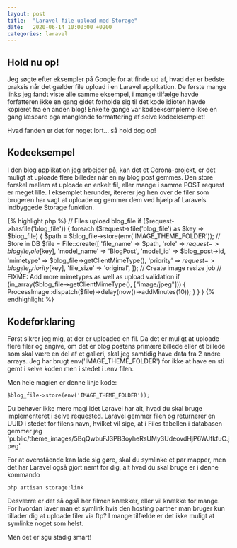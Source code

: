 ```yaml
---
layout: post
title:  "Laravel file upload med Storage"
date:   2020-06-14 10:00:00 +0200
categories: laravel
---
```

## Hold nu op!
Jeg søgte efter eksempler på Google for at finde ud af, hvad der er bedste praksis når det gælder file upload i en Laravel applikation. De første mange links jeg fandt viste alle samme eksempel, i mange tilfælge havde forfatteren ikke en gang gidet forholde sig til det kode idioten havde kopieret fra en anden blog! Enkelte gange var kodeeksemplerne ikke en gang læsbare pga manglende formattering af selve kodeeksemplet!

Hvad fanden er det for noget lort... så hold dog op!

## Kodeeksempel
I den blog applikation jeg arbejder på, kan det et Corona-projekt, er det muligt at uploade flere billeder når en ny blog post gemmes. Den store forskel mellem at uploade en enkelt fil, eller mange i samme POST request er meget lille. I eksemplet herunder, itererer jeg hen over de filer som brugeren har vagt at uploade og gemmer dem ved hjælp af Laravels indbyggede Storage funktion.

{% highlight php %}
// Files upload blog_file
if ($request->hasfile('blog_file')) {
    foreach ($request->file('blog_file') as $key => $blog_file) {
        $path = $blog_file->store(env('IMAGE_THEME_FOLDER'));
        // Store in DB
        $file = File::create([
            'file_name' => $path,
            'role' => $request->blog_file_role[$key],
            'model_name' => 'BlogPost',
            'model_id' => $blog_post->id,
            'mimetype' => $blog_file->getClientMimeType(),
            'priority' => $request->blog_file_priority[$key],
            'file_size' => 'original',
        ]);
        // Create image resize job
        // FIXME: Add more mimetypes as well as upload validation
        if (in_array($blog_file->getClientMimeType(), ["image/jpeg"])) {
            ProcessImage::dispatch($file)->delay(now()->addMinutes(10));
        }
    }
}
{% endhighlight %}

## Kodeforklaring
Først sikrer jeg mig, at der er uploaded en fil. Da det er muligt at uploade flere filer og angive, om det er blog postens primære billede eller et billede som skal være en del af et galleri, skal jeg samtidig have data fra 2 andre arrays. Jeg har brugt env('IMAGE_THEME_FOLDER') for ikke at have en sti gemt i selve koden men i stedet i .env filen.

Men hele magien er denne linje kode:

```
$blog_file->store(env('IMAGE_THEME_FOLDER'));
```
Du behøver ikke mere magi idet Laravel har alt, hvad du skal bruge implementeret i selve requested. Laravel gemmer filen og returnerer en UUID i stedet for filens navn, hvilket vil sige, at i Files tabellen i databasen gemmer jeg 'public/theme_images/5BqQwbuFJ3PB3oyheRsUMy3UdeovdHjP6WJfkfuC.jpeg'.

For at ovenstående kan lade sig gøre, skal du symlinke et par mapper, men det har Laravel også gjort nemt for dig, alt hvad du skal bruge er i denne kommando

```
php artisan storage:link
```
Desværre er det så også her filmen knækker, eller vil knække for mange. For hvordan laver man et symlink hvis den hosting partner man bruger kun tillader dig at uploade filer via ftp? I mange tilfælde er det ikke muligt at symlinke noget som helst.

Men det er sgu stadig smart!